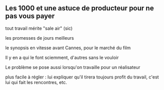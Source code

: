 ## Les 1000 et une astuce de producteur pour ne pas vous payer

tout travail mérite "sale air" (sic)

les promesses de jours meilleurs

le synopsis en vitesse avant Cannes, pour le marché du film

Il y en a qui le font sciemment, d'autres sans le vouloir

Le problème se pose aussi lorsqu'on travaille pour un réalisateur

plus facile à régler : lui expliquer qu'il tirera toujours profit du travail, c'est lui qui fait les rencontres, etc.
